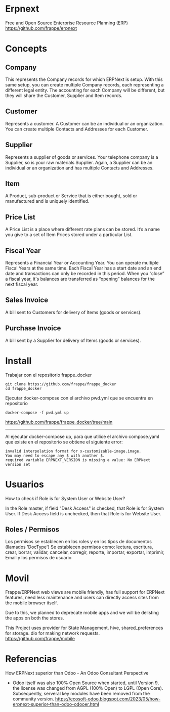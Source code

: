 # Erpnext

Free and Open Source Enterprise Resource Planning (ERP) 
https://github.com/frappe/erpnext


# Concepts

## Company

This represents the Company records for which ERPNext is setup. With this same setup, you can create multiple Company records, each representing a different legal entity. The accounting for each Company will be different, but they will share the Customer, Supplier and Item records.

## Customer

Represents a customer. A Customer can be an individual or an organization. You can create multiple Contacts and Addresses for each Customer.

## Supplier

Represents a supplier of goods or services. Your telephone company is a Supplier, so is your raw materials Supplier. Again, a Supplier can be an individual or an organization and has multiple Contacts and Addresses.

## Item

A Product, sub-product or Service that is either bought, sold or manufactured and is uniquely identified.

## Price List

A Price List is a place where different rate plans can be stored. It’s a name you give to a set of Item Prices stored under a particular List.

## Fiscal Year

Represents a Financial Year or Accounting Year. You can operate multiple Fiscal Years at the same time. Each Fiscal Year has a start date and an end date and transactions can only be recorded in this period. When you “close” a fiscal year, it's balances are transferred as “opening” balances for the next fiscal year.

## Sales Invoice

A bill sent to Customers for delivery of Items (goods or services).

## Purchase Invoice

A bill sent by a Supplier for delivery of Items (goods or services).



# Install


Trabajar con el repositorio frappe_docker

```
git clone https://github.com/frappe/frappe_docker
cd frappe_docker
```

Ejecutar docker-compose con el archivo pwd.yml que se encuentra en repositorio

```
docker-compose -f pwd.yml up
```
https://github.com/frappe/frappe_docker/tree/main




----------------------

Al ejecutar docker-compose up, para que utilice el archivo compose.yaml que existe en el repositorio se obtiene el siguiente error:


```
invalid interpolation format for x-customizable-image.image.
You may need to escape any $ with another $.
required variable ERPNEXT_VERSION is missing a value: No ERPNext version set
```

# Usuarios

How to check if Role is for System User or Website User?

In the Role master, if field "Desk Access" is checked, that Role is for System User. If Desk Access field is unchecked, then that Role is for Website User.


## Roles / Permisos

Los permisos se establecen en los roles y en los tipos de documentos (llamados 'DocType') Se establecen permisos como: lectura, escritura, crear, borrar, validar, cancelar, corregir, reporte, importar, exportar, imprimir, Email y los permisos de usuario


# Movil


Frappe/ERPNext web views are mobile friendly, has full support for ERPNext features, need less maintenance and users can directly access sites from the mobile browser itself.

Due to this, we planned to deprecate mobile apps and we will be delisting the apps on both the stores.

This Project uses provider for State Management. hive, shared_preferences for storage. dio for making network requests.
https://github.com/frappe/mobile

# Referencias


How ERPNext superior than Odoo - An Odoo Consultant Perspective
- Odoo itself was also 100% Open Source when started, until Version 9, the license was changed from AGPL (100% Open) to LGPL (Open Core). Subsequently, serveral key modules have been removed from the community version.
https://ecosoft-odoo.blogspot.com/2023/05/how-erpnext-superior-than-odoo-odooer.html